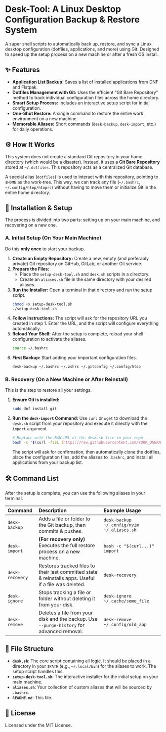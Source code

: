# Desk-Tool: A Linux Desktop Configuration Backup & Restore System

A super shell scripts to automatically back up, restore, and sync a Linux desktop configuration (dotfiles, applications, and more) using Git. Designed to speed up the setup process on a new machine or after a fresh OS install.

## ✨ Features

-   **Application List Backup:** Saves a list of installed applications from DNF and Flatpak.
-   **Dotfiles Management with Git:** Uses the efficient "Git Bare Repository" method to track individual configuration files across the home directory.
-   **Smart Setup Process:** Includes an interactive setup script for initial configuration.
-   **One-Shot Restore:** A single command to restore the entire work environment on a new machine.
-   **Memorable Aliases:** Short commands (`desk-backup`, `desk-import`, etc.) for daily operations.

## ⚙️ How It Works

This system does not create a standard Git repository in your home directory (which would be a disaster). Instead, it uses a **Git Bare Repository** stored at `~/.dotfiles`. This repository acts as a centralized Git database.

A special alias (`dotfiles`) is used to interact with this repository, pointing to `$HOME` as the work-tree. This way, we can track any file (`~/.bashrc`, `~/.config/htop/htoprc`) without having to move them or initialize Git in the entire home directory.

## 🚀 Installation & Setup

The process is divided into two parts: setting up on your main machine, and recovering on a new one.

### A. Initial Setup (On Your Main Machine)

Do this **only once** to start your backup.

1.  **Create an Empty Repository:** Create a new, empty (and preferably private) Git repository on GitHub, GitLab, or another Git service.
2.  **Prepare the Files:**
    * Place the `setup-desk-tool.sh` and `desk.sh` scripts in a directory.
    * Create an `aliases.sh` file in the same directory with your desired aliases.
3.  **Run the Installer:** Open a terminal in that directory and run the setup script.
    ```bash
    chmod +x setup-desk-tool.sh
    ./setup-desk-tool.sh
    ```
4.  **Follow Instructions:** The script will ask for the repository URL you created in step 1. Enter the URL, and the script will configure everything automatically.
5.  **Reload Your Shell:** After the setup is complete, reload your shell configuration to activate the aliases.
    ```bash
    source ~/.bashrc
    ```
6.  **First Backup:** Start adding your important configuration files.
    ```bash
    desk-backup ~/.bashrc ~/.zshrc ~/.gitconfig ~/.config/htop
    ```

### B. Recovery (On a New Machine or After Reinstall)

This is the step to restore all your settings.

1.  **Ensure Git is installed:**
    ```bash
    sudo dnf install git
    ```
2.  **Run the `desk-import` Command:**
    Use `curl` or `wget` to download the `desk.sh` script from your repository and execute it directly with the `import` argument.

    ```bash
    # Replace with the RAW URL of the desk.sh file in your repo
    bash -c "$(curl -fsSL [https://raw.githubusercontent.com/YOUR_USERNAME/YOUR_REPO/main/desk.sh](https://raw.githubusercontent.com/YOUR_USERNAME/YOUR_REPO/main/desk.sh))" import
    ```
    The script will ask for confirmation, then automatically clone the dotfiles, place the configuration files, add the aliases to `.bashrc`, and install all applications from your backup list.

## 🛠️ Command List

After the setup is complete, you can use the following aliases in your terminal.

| Command         | Description                                                                                          | Example Usage                                   |
| :-------------- | :--------------------------------------------------------------------------------------------------- | :---------------------------------------------- |
| `desk-backup`   | Adds a file or folder to the Git backup, then commits & pushes.                                      | `desk-backup ~/.config/nvim ~/.aliases.sh`      |
| `desk-import`   | **(For recovery only)** Executes the full restore process on a new machine.                          | `bash -c "$(curl...)" import`                   |
| `desk-recovery` | Restores tracked files to their last committed state & reinstalls apps. Useful if a file was deleted. | `desk-recovery`                                 |
| `desk-ignore`   | Stops tracking a file or folder without deleting it from your disk.                                  | `desk-ignore ~/.cache/some_file`                |
| `desk-remove`   | Deletes a file from your disk and the backup. Use `--purge-history` for advanced removal.            | `desk-remove ~/.config/old_app`                 |

## 📂 File Structure

-   **`desk.sh`**: The core script containing all logic. It should be placed in a directory in your `$PATH` (e.g., `~/.local/bin`) for the aliases to work. The setup script handles this.
-   **`setup-desk-tool.sh`**: The interactive installer for the initial setup on your main machine.
-   **`aliases.sh`**: Your collection of custom aliases that will be sourced by `.bashrc`.
-   **`README.md`**: This file.

## 📜 License

Licensed under the MIT License.